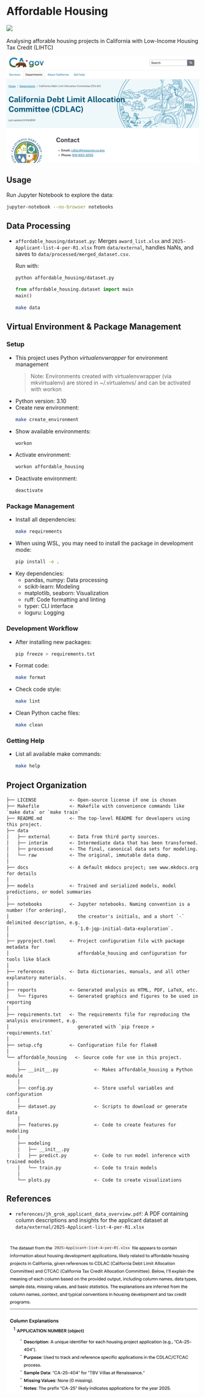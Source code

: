 # Affordable Housing

<a target="_blank" href="https://cookiecutter-data-science.drivendata.org/">
    <img src="https://img.shields.io/badge/CCDS-Project%20template-328F97?logo=cookiecutter" />
</a>

Analysing afforable housing projects in California with Low-Income Housing Tax Credit (LIHTC)

![CDLAC image](images/CDLAC.png)

## Usage
Run Jupyter Notebook to explore the data:
  ```bash
  jupyter-notebook --no-browser notebooks
  ```

## Data Processing
- `affordable_housing/dataset.py`: Merges `award_list.xlsx` and `2025-Applicant-list-4-per-R1.xlsx` from `data/external`, handles NaNs, and saves to `data/processed/merged_dataset.csv`. 

  Run with:
  ```bash
  python affordable_housing/dataset.py
  ``` 
  ``` python
  from affordable_housing.dataset import main
  main()
  ```
  ```bash
  make data
  ```

## Virtual Environment & Package Management

### Setup
- This project uses Python *virtualenvwrapper* for environment management
    > Note: Environments created with virtualenvwrapper (via mkvirtualenv) are stored in ~/.virtualenvs/ and can be activated with workon
- Python version: 3.10
- Create new environment:
  ```bash
  make create_environment
  ```
- Show available environments:
  ```bash
  workon
  ```
- Activate environment:
  ```bash
  workon affordable_housing
  ```
- Deactivate environment:
  ```bash
  deactivate
  ```

### Package Management
- Install all dependencies:
  ```bash
  make requirements
  ```
- When using WSL, you may need to install the package in development mode:
  ```bash
  pip install -e .
  ```
- Key dependencies:
  - pandas, numpy: Data processing
  - scikit-learn: Modeling
  - matplotlib, seaborn: Visualization
  - ruff: Code formatting and linting
  - typer: CLI interface
  - loguru: Logging

### Development Workflow
- After installing new packages:
  ```bash
  pip freeze > requirements.txt
  ```
- Format code:
  ```bash
  make format
  ```
- Check code style:
  ```bash
  make lint
  ```
- Clean Python cache files:
  ```bash
  make clean
  ```

### Getting Help
- List all available make commands:
  ```bash
  make help
  ```





## Project Organization

```
├── LICENSE            <- Open-source license if one is chosen
├── Makefile           <- Makefile with convenience commands like `make data` or `make train`
├── README.md          <- The top-level README for developers using this project.
├── data
│   ├── external       <- Data from third party sources.
│   ├── interim        <- Intermediate data that has been transformed.
│   ├── processed      <- The final, canonical data sets for modeling.
│   └── raw            <- The original, immutable data dump.
│
├── docs               <- A default mkdocs project; see www.mkdocs.org for details
│
├── models             <- Trained and serialized models, model predictions, or model summaries
│
├── notebooks          <- Jupyter notebooks. Naming convention is a number (for ordering),
│                         the creator's initials, and a short `-` delimited description, e.g.
│                         `1.0-jqp-initial-data-exploration`.
│
├── pyproject.toml     <- Project configuration file with package metadata for 
│                         affordable_housing and configuration for tools like black
│
├── references         <- Data dictionaries, manuals, and all other explanatory materials.
│
├── reports            <- Generated analysis as HTML, PDF, LaTeX, etc.
│   └── figures        <- Generated graphics and figures to be used in reporting
│
├── requirements.txt   <- The requirements file for reproducing the analysis environment, e.g.
│                         generated with `pip freeze > requirements.txt`
│
├── setup.cfg          <- Configuration file for flake8
│
└── affordable_housing   <- Source code for use in this project.
    │
    ├── __init__.py             <- Makes affordable_housing a Python module
    │
    ├── config.py               <- Store useful variables and configuration
    │
    ├── dataset.py              <- Scripts to download or generate data
    │
    ├── features.py             <- Code to create features for modeling
    │
    ├── modeling                
    │   ├── __init__.py 
    │   ├── predict.py          <- Code to run model inference with trained models          
    │   └── train.py            <- Code to train models
    │
    └── plots.py                <- Code to create visualizations
```
## References
- `references/jh_grok_applicant_data_overview.pdf`: A PDF containing column descriptions and insights for the applicant dataset at `data/external/2025-Applicant-list-4-per-R1.xlsx`

![applicant data overview](images/applicant-data-overview.png)
--------

